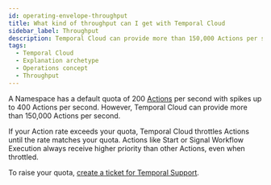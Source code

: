 ```yaml
---
id: operating-envelope-throughput
title: What kind of throughput can I get with Temporal Cloud
sidebar_label: Throughput
description: Temporal Cloud can provide more than 150,000 Actions per second.
tags:
  - Temporal Cloud
  - Explanation archetype
  - Operations concept
  - Throughput
---
```


A Namespace has a default quota of 200 [Actions](/concepts/what-is-an-action) per second with spikes up to 400 Actions per second.
However, Temporal Cloud can provide more than 150,000 Actions per second.

If your Action rate exceeds your quota, Temporal Cloud throttles Actions until the rate matches your quota.
Actions like Start or Signal Workflow Execution always receive higher priority than other Actions, even when throttled.

To raise your quota, [create a ticket for Temporal Support](/cloud/how-to-create-a-ticket-for-temporal-support).
